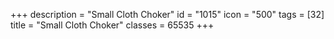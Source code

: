 +++
description = "Small Cloth Choker"
id = "1015"
icon = "500"
tags = [32]
title = "Small Cloth Choker"
classes = 65535
+++

